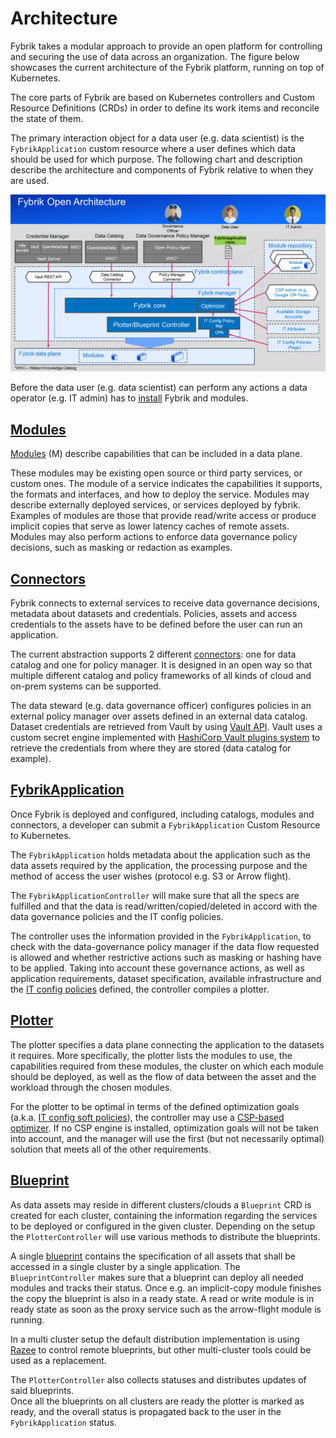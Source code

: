 # Architecture

Fybrik takes a modular approach to provide an open platform for controlling
and securing the use of data across an organization. The figure below showcases the
current architecture of the Fybrik platform, running on top of Kubernetes.

The core parts of Fybrik are based on Kubernetes controllers and Custom Resource Definitions (CRDs) in order to define its work items and reconcile the state of them.

The primary interaction object for a data user (e.g. data scientist) is the `FybrikApplication` custom resource where a user defines which data should be used for which purpose. The following chart and description describe the architecture and components of Fybrik relative to when they are used.

![Architecture](../static/architecture.png) 

Before the data user (e.g. data scientist) can perform any actions a data operator (e.g. IT admin) has to [install](../get-started/quickstart.md) Fybrik and modules. 
 

## [Modules](./modules.md)
[Modules](./modules.md) (M) describe capabilities that can be included in a data plane.

These modules may be existing open source or third party services, or custom ones. The module of a service indicates the capabilities it supports, the formats and interfaces, and how to deploy the service.  Modules may describe externally deployed services, or services deployed by fybrik.  Examples of modules are those that provide read/write access or produce implicit copies that serve as lower latency caches of remote assets.  
Modules may also perform actions to enforce data governance policy decisions, such as masking or redaction as examples.

## [Connectors](./connectors.md)
Fybrik connects to external services to receive data governance decisions, metadata about datasets and credentials. Policies, assets and access credentials to the assets have to be defined before the user can run an application.

 The current abstraction supports 2 different  [connectors](./connectors.md): one for data catalog and one for policy manager. It is designed in an open way so that multiple different catalog and policy frameworks of all kinds of cloud and on-prem systems can be supported.

The data steward (e.g. data governance officer) configures policies  in an external policy manager over assets defined in an external data catalog. Dataset credentials are retrieved from Vault by using [Vault API](https://www.vaultproject.io/api). Vault uses a custom secret engine implemented with [HashiCorp Vault plugins system](./vault_plugins.md) to retrieve the credentials from where they are stored (data catalog for example).

## [FybrikApplication](../../reference/crds/#fybrikapplication)
Once Fybrik is deployed and configured, including catalogs, modules and connectors, a developer can submit a `FybrikApplication` Custom Resource to Kubernetes.

The `FybrikApplication` holds metadata about the application such as the data assets required by the application, the processing purpose and the method of access the user wishes (protocol e.g. S3 or Arrow flight). 

The `FybrikApplicationController` will make sure that all the specs are fulfilled and that the data is read/written/copied/deleted in accord with the data governance policies and the IT config policies.

The controller uses the information provided in the `FybrikApplication`, to check with the data-governance policy manager if the data flow requested is allowed and whether restrictive actions such as masking or hashing have to be applied. Taking into account these governance actions, as well as application requirements, dataset specification, available infrastructure and the [IT config policies](./config-policies.md) defined, the controller compiles a plotter.  

## [Plotter](../../reference/crds/#plotter)
The plotter specifies a data plane connecting the application to the datasets it requires. More specifically, the plotter lists the modules to use, the capabilities required from these modules, the cluster on which each module should be deployed, as well as the flow of data between the asset and the workload through the chosen modules. 

For the plotter to be optimal in terms of the defined optimization goals (a.k.a. [IT config soft policies](../config-policies/#optimization-goals)), the controller may use a [CSP-based optimizer](./optimizer.md). 
If no CSP engine is installed, optimization goals will not be taken into account, and the manager will use the first (but not necessarily optimal) solution that meets all of the other requirements.

## [Blueprint](../../reference/crds/#blueprint)
As data assets may reside in different clusters/clouds a `Blueprint` CRD is created for each cluster, containing the information regarding the services to be deployed or configured in the given cluster. Depending on the setup the `PlotterController` will use various methods to distribute the blueprints. 

A single [blueprint](../reference/crds.md#blueprint) contains the specification of all assets that shall be accessed in a single cluster by a single application.
The `BlueprintController` makes sure that a blueprint can deploy all needed modules and tracks their status. Once e.g. an implicit-copy module finishes the copy the blueprint is also in a ready state.
A read or write module is in ready state as soon as the proxy service such as the arrow-flight module is running.

In a multi cluster setup the default distribution implementation is using [Razee](http://razee.io) to control remote blueprints, but other multi-cluster tools could be used as a replacement.

The `PlotterController` also collects statuses and distributes updates of said blueprints.  
Once all the blueprints on all clusters are ready the plotter is marked as ready, and the overall status is propagated back to the user in the `FybrikApplication` status.

